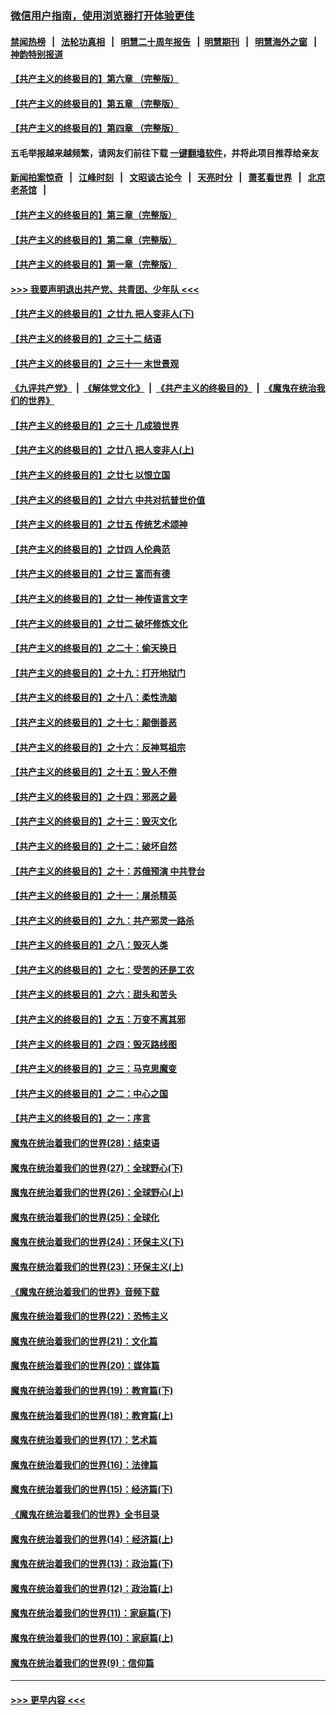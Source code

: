 ### [微信用户指南，使用浏览器打开体验更佳](https://github.com/gfw-breaker/banned-news1/blob/master/indexes/wechat-guide.md?t=0)
#### [禁闻热榜](热点新闻.md?t=0)  &nbsp;&nbsp;|&nbsp;&nbsp; [法轮功真相](https://github.com/gfw-breaker/truth/blob/master/README.md?t=0) &nbsp;&nbsp;|&nbsp;&nbsp; [明慧二十周年报告](https://github.com/gfw-breaker/mh-reports/blob/master/README.md?t=0) &nbsp;&nbsp;|&nbsp;&nbsp;[明慧期刊](https://github.com/gfw-breaker/mh-qikan) &nbsp;&nbsp;|&nbsp;&nbsp; [明慧海外之窗](https://github.com/gfw-breaker/mh-news/blob/master/README.md?t=0) &nbsp;&nbsp;|&nbsp;&nbsp; [神韵特别报道](https://github.com/gfw-breaker/mh-news/blob/master/shenyun.md?t=0)
#### [【共产主义的终极目的】第六章 （完整版）](../pages/nsc422/n11428913.md?t=02041333) 
#### [【共产主义的终极目的】第五章 （完整版）](../pages/nsc422/n11428912.md?t=02041333) 
#### [【共产主义的终极目的】第四章 （完整版）](../pages/nsc422/n11428907.md?t=02041333) 
#### 五毛举报越来越频繁，请网友们前往下载 [一键翻墙软件](https://github.com/gfw-breaker/ssr-accounts)，并将此项目推荐给亲友
#### [新闻拍案惊奇](https://github.com/gfw-breaker/banned-news1/blob/master/pages/link4.md) &nbsp;&nbsp;|&nbsp;&nbsp; [江峰时刻](https://github.com/gfw-breaker/banned-news1/blob/master/pages/link4.md) &nbsp;&nbsp;|&nbsp;&nbsp; [文昭谈古论今](https://github.com/gfw-breaker/banned-news1/blob/master/pages/link4.md) &nbsp;&nbsp;|&nbsp;&nbsp; [天亮时分](https://github.com/gfw-breaker/banned-news1/blob/master/pages/link4.md) &nbsp;&nbsp;|&nbsp;&nbsp; [萧茗看世界](https://github.com/gfw-breaker/banned-news1/blob/master/pages/link4.md) &nbsp;&nbsp;|&nbsp;&nbsp; [北京老茶馆](https://github.com/gfw-breaker/banned-news1/blob/master/pages/link4.md) &nbsp;&nbsp;|&nbsp;&nbsp; 
#### [【共产主义的终极目的】第三章（完整版）](../pages/nsc422/n11428848.md?t=02041333) 
#### [【共产主义的终极目的】第二章（完整版）](../pages/nsc422/n11428831.md?t=02041333) 
#### [【共产主义的终极目的】第一章（完整版）](../pages/nsc422/n11417651.md?t=02041333) 
#### [>>> 我要声明退出共产党、共青团、少年队 <<<](https://github.com/begood0513/goodnews/blob/master/quit/letter.md) 
#### [【共产主义的终极目的】之廿九 把人变非人(下)](../pages/nsc422/n11344140.md?t=02041333) 
#### [【共产主义的终极目的】之三十二 结语](../pages/nsc422/n11360535.md?t=02041333) 
#### [【共产主义的终极目的】之三十一 末世景观](../pages/nsc422/n11351129.md?t=02041333) 
#### [《九评共产党》](https://github.com/begood0513/9ping.md/blob/master/README.md) &nbsp;|&nbsp; [《解体党文化》](../../../../jtdwh.md/blob/master/README.md)  &nbsp;|&nbsp; [《共产主义的终极目的》](../../../../gczydzjmd.md/blob/master/README.md) &nbsp;|&nbsp; [《魔鬼在统治我们的世界》](../../../../mgztzwmdsj.md/blob/master/README.md) 
#### [【共产主义的终极目的】之三十 几成狼世界](../pages/nsc422/n11348280.md?t=02041333) 
#### [【共产主义的终极目的】之廿八 把人变非人(上)](../pages/nsc422/n11340492.md?t=02041333) 
#### [【共产主义的终极目的】之廿七 以恨立国](../pages/nsc422/n11336944.md?t=02041333) 
#### [【共产主义的终极目的】之廿六 中共对抗普世价值](../pages/nsc422/n11324785.md?t=02041333) 
#### [【共产主义的终极目的】之廿五 传统艺术颂神](../pages/nsc422/n11296396.md?t=02041333) 
#### [【共产主义的终极目的】之廿四 人伦典范](../pages/nsc422/n11296397.md?t=02041333) 
#### [【共产主义的终极目的】之廿三 富而有德](../pages/nsc422/n11283598.md?t=02041333) 
#### [【共产主义的终极目的】之廿一 神传语言文字](../pages/nsc422/n11263265.md?t=02041333) 
#### [【共产主义的终极目的】之廿二 破坏修炼文化](../pages/nsc422/n11245728.md?t=02041333) 
#### [【共产主义的终极目的】之二十：偷天换日](../pages/nsc422/n11238846.md?t=02041333) 
#### [【共产主义的终极目的】之十九：打开地狱门](../pages/nsc422/n11206376.md?t=02041333) 
#### [【共产主义的终极目的】之十八：柔性洗脑](../pages/nsc422/n11199994.md?t=02041333) 
#### [【共产主义的终极目的】之十七：颠倒善恶](../pages/nsc422/n11179782.md?t=02041333) 
#### [【共产主义的终极目的】之十六：反神骂祖宗](../pages/nsc422/n11166798.md?t=02041333) 
#### [【共产主义的终极目的】之十五：毁人不倦](../pages/nsc422/n11166792.md?t=02041333) 
#### [【共产主义的终极目的】之十四：邪恶之最](../pages/nsc422/n11150249.md?t=02041333) 
#### [【共产主义的终极目的】之十三：毁灭文化](../pages/nsc422/n11135227.md?t=02041333) 
#### [【共产主义的终极目的】之十二：破坏自然](../pages/nsc422/n11135214.md?t=02041333) 
#### [【共产主义的终极目的】之十：苏俄预演 中共登台](../pages/nsc422/n11118424.md?t=02041333) 
#### [【共产主义的终极目的】之十一：屠杀精英](../pages/nsc422/n11118442.md?t=02041333) 
#### [【共产主义的终极目的】之九：共产邪灵一路杀](../pages/nsc422/n11114139.md?t=02041333) 
#### [【共产主义的终极目的】之八：毁灭人类](../pages/nsc422/n11108503.md?t=02041333) 
#### [【共产主义的终极目的】之七：受苦的还是工农](../pages/nsc422/n11101809.md?t=02041333) 
#### [【共产主义的终极目的】之六：甜头和苦头](../pages/nsc422/n11096971.md?t=02041333) 
#### [【共产主义的终极目的】之五：万变不离其邪](../pages/nsc422/n11091285.md?t=02041333) 
#### [【共产主义的终极目的】之四：毁灭路线图](../pages/nsc422/n11086284.md?t=02041333) 
#### [【共产主义的终极目的】之三：马克思魔变](../pages/nsc422/n11061941.md?t=02041333) 
#### [【共产主义的终极目的】之二：中心之国](../pages/nsc422/n11047728.md?t=02041333) 
#### [【共产主义的终极目的】之一：序言](../pages/nsc422/n11086077.md?t=02041333) 
#### [魔鬼在统治着我们的世界(28)：结束语](../pages/nsc422/n10936246.md?t=02041333) 
#### [魔鬼在统治着我们的世界(27)：全球野心(下)](../pages/nsc422/n10928319.md?t=02041333) 
#### [魔鬼在统治着我们的世界(26)：全球野心(上)](../pages/nsc422/n10900318.md?t=02041333) 
#### [魔鬼在统治着我们的世界(25)：全球化](../pages/nsc422/n10788205.md?t=02041333) 
#### [魔鬼在统治着我们的世界(24)：环保主义(下)](../pages/nsc422/n10695307.md?t=02041333) 
#### [魔鬼在统治着我们的世界(23)：环保主义(上)](../pages/nsc422/n10688613.md?t=02041333) 
#### [《魔鬼在统治着我们的世界》音频下载](../pages/nsc422/n10635553.md?t=02041333) 
#### [魔鬼在统治着我们的世界(22)：恐怖主义](../pages/nsc422/n10614727.md?t=02041333) 
#### [魔鬼在统治着我们的世界(21)：文化篇](../pages/nsc422/n10597706.md?t=02041333) 
#### [魔鬼在统治着我们的世界(20)：媒体篇](../pages/nsc422/n10586579.md?t=02041333) 
#### [魔鬼在统治着我们的世界(19)：教育篇(下)](../pages/nsc422/n10564808.md?t=02041333) 
#### [魔鬼在统治着我们的世界(18)：教育篇(上)](../pages/nsc422/n10526970.md?t=02041333) 
#### [魔鬼在统治着我们的世界(17)：艺术篇](../pages/nsc422/n10499093.md?t=02041333) 
#### [魔鬼在统治着我们的世界(16)：法律篇](../pages/nsc422/n10485969.md?t=02041333) 
#### [魔鬼在统治着我们的世界(15)：经济篇(下)](../pages/nsc422/n10469975.md?t=02041333) 
#### [《魔鬼在统治着我们的世界》全书目录](../pages/nsc422/n10464261.md?t=02041333) 
#### [魔鬼在统治着我们的世界(14)：经济篇(上)](../pages/nsc422/n10457370.md?t=02041333) 
#### [魔鬼在统治着我们的世界(13)：政治篇(下)](../pages/nsc422/n10448270.md?t=02041333) 
#### [魔鬼在统治着我们的世界(12)：政治篇(上)](../pages/nsc422/n10444576.md?t=02041333) 
#### [魔鬼在统治着我们的世界(11)：家庭篇(下)](../pages/nsc422/n10440961.md?t=02041333) 
#### [魔鬼在统治着我们的世界(10)：家庭篇(上)](../pages/nsc422/n10435448.md?t=02041333) 
#### [魔鬼在统治着我们的世界(9)：信仰篇](../pages/nsc422/n10432159.md?t=02041333) 

----
#### [ >>> 更早内容 <<< ](../indexes/nsc422-earlier.md)
